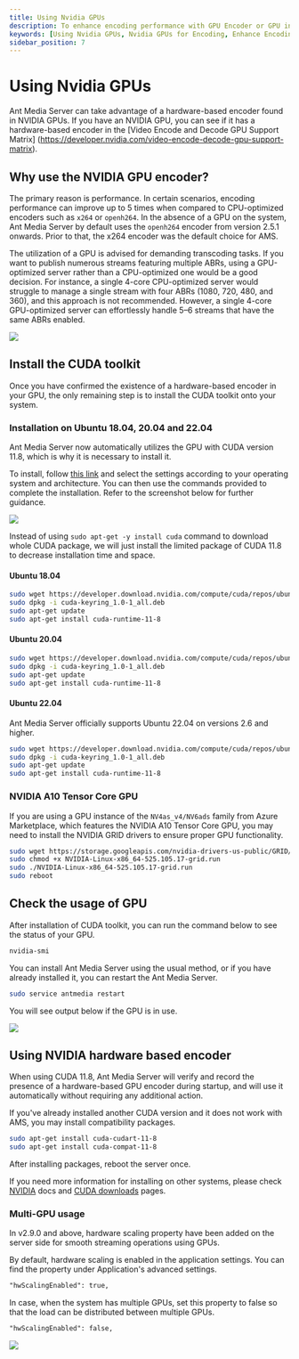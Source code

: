 ```yaml
---
title: Using Nvidia GPUs 
description: To enhance encoding performance with GPU Encoder or GPU intence encoding, you may leverage Nvidia Graphics Cards. It is also helpful with Video Encode and Decode GPU Support Matrix.
keywords: [Using Nvidia GPUs, Nvidia GPUs for Encoding, Enhance Encoding Performance with GPU Encoder, Ant Media Server Documentation, Ant Media Server Tutorials]
sidebar_position: 7
---
```


# Using Nvidia GPUs

Ant Media Server can take advantage of a hardware-based encoder found in NVIDIA GPUs. If you have an NVIDIA GPU, you can see if it has a hardware-based encoder in the [Video Encode and Decode GPU Support Matrix] (https://developer.nvidia.com/video-encode-decode-gpu-support-matrix).

## Why use the NVIDIA GPU encoder?

The primary reason is performance. In certain scenarios, encoding performance can improve up to 5 times when compared to CPU-optimized encoders such as ```x264``` or ```openh264```. In the absence of a GPU on the system, Ant Media Server by default uses the ```openh264``` encoder from version 2.5.1 onwards. Prior to that, the x264 encoder was the default choice for AMS.

The utilization of a GPU is advised for demanding transcoding tasks. If you want to publish numerous streams featuring multiple ABRs, using a GPU-optimized server rather than a CPU-optimized one would be a good decision. For instance, a single 4-core CPU-optimized server would struggle to manage a single stream with four ABRs (1080, 720, 480, and 360), and this approach is not recommended. However, a single 4-core GPU-optimized server can effortlessly handle 5–6 streams that have the same ABRs enabled.

![](@site/static/img/gpu.png)

## Install the CUDA toolkit

Once you have confirmed the existence of a hardware-based encoder in your GPU, the only remaining step is to install the CUDA toolkit onto your system.

### Installation on Ubuntu 18.04, 20.04 and 22.04

Ant Media Server now automatically utilizes the GPU with CUDA version 11.8, which is why it is necessary to install it. 

To install, follow [this link](https://developer.nvidia.com/cuda-11-8-0-download-archive) and select the settings according to your operating system and architecture. You can then use the commands provided to complete the installation. Refer to the screenshot below for further guidance.

![](@site/static/img/adavanced-usage/using-nvidia-gpu/cuda-11.8.png)

Instead of using ```sudo apt-get -y install cuda``` command to download whole CUDA package, we will just install the limited package of CUDA 11.8 to decrease installation time and space. 

#### Ubuntu 18.04

```bash
sudo wget https://developer.download.nvidia.com/compute/cuda/repos/ubuntu1804/x86_64/cuda-keyring_1.0-1_all.deb
sudo dpkg -i cuda-keyring_1.0-1_all.deb
sudo apt-get update
sudo apt-get install cuda-runtime-11-8
```

#### Ubuntu 20.04

```bash
sudo wget https://developer.download.nvidia.com/compute/cuda/repos/ubuntu2004/x86_64/cuda-keyring_1.0-1_all.deb
sudo dpkg -i cuda-keyring_1.0-1_all.deb
sudo apt-get update
sudo apt-get install cuda-runtime-11-8
```

#### Ubuntu 22.04
Ant Media Server officially supports Ubuntu 22.04 on versions 2.6 and higher.

```bash
sudo wget https://developer.download.nvidia.com/compute/cuda/repos/ubuntu2204/x86_64/cuda-keyring_1.0-1_all.deb
sudo dpkg -i cuda-keyring_1.0-1_all.deb
sudo apt-get update
sudo apt-get install cuda-runtime-11-8
```

### NVIDIA A10 Tensor Core GPU

If you are using a GPU instance of the ```NV4as_v4/NV6ads``` family from Azure Marketplace, which features the NVIDIA A10 Tensor Core GPU, you may need to install the NVIDIA GRID drivers to ensure proper GPU functionality.

```bash
sudo wget https://storage.googleapis.com/nvidia-drivers-us-public/GRID/vGPU15.2/NVIDIA-Linux-x86_64-525.105.17-grid.run
sudo chmod +x NVIDIA-Linux-x86_64-525.105.17-grid.run
sudo ./NVIDIA-Linux-x86_64-525.105.17-grid.run
sudo reboot
```

## Check the usage of GPU

After installation of CUDA toolkit, you can run the command below to see the status of your GPU.

```bash
nvidia-smi
```

You can install Ant Media Server using the usual method, or if you have already installed it, you can restart the Ant Media Server.

```bash
sudo service antmedia restart
```
 
You will see output below if the GPU is in use.

![](@site/static/img/adavanced-usage/using-nvidia-gpu/gpu-use.png)


## Using NVIDIA hardware based encoder

When using CUDA 11.8, Ant Media Server will verify and record the presence of a hardware-based GPU encoder during startup, and will use it automatically without requiring any additional action.

If you've already installed another CUDA version and it does not work with AMS, you may install compatibility packages.

```bash
sudo apt-get install cuda-cudart-11-8
sudo apt-get install cuda-compat-11-8
```

After installing packages, reboot the server once.

If you need more information for installing on other systems, please check [NVIDIA](https://docs.nvidia.com/cuda/cuda-installation-guide-linux/index.html) docs and [CUDA downloads](https://developer.nvidia.com/cuda-downloads?target_os=Linux&target_arch=x86_64&target_distro=Ubuntu&target_version=1604&target_type=debnetwork) pages.

### Multi-GPU usage

In v2.9.0 and above, hardware scaling property have been added on the server side for smooth streaming operations using GPUs.

By default, hardware scaling is enabled in the application settings. You can find the property under Application's advanced settings.

```html
"hwScalingEnabled": true,
```

In case, when the system has multiple GPUs, set this property to false so that the load can be distributed between multiple GPUs.

```html
"hwScalingEnabled": false,
```

![](@site/static/img/adavanced-usage/using-nvidia-gpu/ams-multi-gpu.png)

